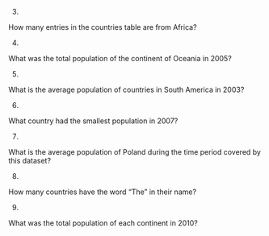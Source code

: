 3.
How many entries in the countries table are from Africa?

4.
What was the total population of the continent of Oceania in 2005?

5.
What is the average population of countries in South America in 2003?

6.
What country had the smallest population in 2007?

7.
What is the average population of Poland during the time period covered by this dataset?

8.
How many countries have the word “The” in their name?

9.
What was the total population of each continent in 2010?